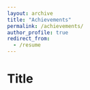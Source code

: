 ```yaml
---
layout: archive
title: "Achievements"
permalink: /achievements/
author_profile: true
redirect_from:
  - /resume
---
```


Title
======

